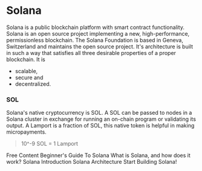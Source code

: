 # Solana

Solana is a public blockchain platform with smart contract functionality. 
Solana is an open source project implementing a new, high-performance, permissionless blockchain. The Solana Foundation is based in Geneva, Switzerland and maintains the open source project. It's architecture is built in such a way that satisfies all three desirable properties of a proper blockchain. It is 
- scalable, 
- secure and 
- decentralized.

### SOL
Solana's native cryptocurrency is SOL. A SOL can be passed to nodes in a Solana cluster in exchange for running an on-chain program or validating its output. A Lamport is a fraction of SOL, this native token is helpful in making micropayments. 
> 10^-9 SOL = 1 Lamport

<ResourceGroupTitle>Free Content</ResourceGroupTitle>
<BadgeLink colorScheme='yellow' badgeText='Read' href='https://solana.com/news/getting-started-with-solana-development'>Beginner's Guide To Solana</BadgeLink>
<BadgeLink colorScheme='yellow' badgeText='Read' href='https://cointelegraph.com/news/what-is-solana-and-how-does-it-work'>What is Solana, and how does it work?</BadgeLink>
<BadgeLink colorScheme='yellow' badgeText='Read' href='https://docs.solana.com/introduction'>Solana Introduction</BadgeLink>
<BadgeLink colorScheme='yellow' badgeText='Read' href='https://docs.solana.com/cluster/overview'>Solana Architecture</BadgeLink>
<BadgeLink colorScheme='yellow' badgeText='Read' href='https://beta.solpg.io/?utm_source=solana.com'>Start Building Solana!</BadgeLink>
